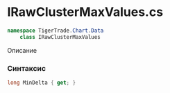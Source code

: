 
# IRawClusterMaxValues.cs
```csharp
namespace TigerTrade.Chart.Data  
    class IRawClusterMaxValues
```

Описание

### Синтаксис
```csharp
long MinDelta { get; }
```
